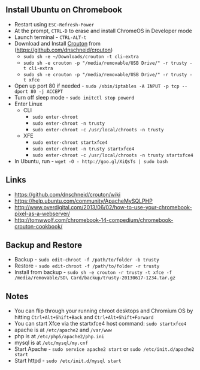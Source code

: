 ## Install Ubuntu on Chromebook

- Restart using `ESC-Refresh-Power`
- At the prompt, `CTRL-D` to erase and install ChromeOS in Developer mode
- Launch terminal - `CTRL-ALT-t`
- Download and Install [Crouton](http://goo.gl/fd3zc) from (https://github.com/dnschneid/crouton)
  - `sudo sh -e ~/Downloads/crouton -t cli-extra`
  - `sudo sh -e crouton -p "/media/removable/USB Drive/" -r trusty -t cli-extra`
  - `sudo sh -e crouton -p "/media/removable/USB Drive/" -r trusty -t xfce`
- Open up port 80 if needed - `sudo /sbin/iptables -A INPUT -p tcp --dport 80 -j ACCEPT`
- Turn off sleep mode - `sudo initctl stop powerd`
- Enter Linux 
  - CLI
    - `sudo enter-chroot`
    - `sudo enter-chroot -n trusty`
    - `sudo enter-chroot -c /usr/local/chroots -n trusty`
  - XFE
    - `sudo enter-chroot startxfce4`
    - `sudo enter-chroot -n trusty startxfce4`
    - `sudo enter-chroot -c /usr/local/chroots -n trusty startxfce4`
- In Ubuntu, run - `wget -O - http://goo.gl/XiQsTs | sudo bash`

## Links

- https://github.com/dnschneid/crouton/wiki
- https://help.ubuntu.com/community/ApacheMySQLPHP
- http://www.overdigital.com/2013/06/02/how-to-use-your-chromebook-pixel-as-a-webserver/
- http://tomwwolf.com/chromebook-14-compedium/chromebook-crouton-cookbook/

## Backup and Restore

- Backup - `sudo edit-chroot -f /path/to/folder -b trusty`
- Restore - `sudo edit-chroot -f /path/to/folder -r trusty`
- Install from backup - `sudo sh -e crouton -r trusty -t xfce -f /media/removable/SD\ Card/backup/trusty-20130617-1234.tar.gz`

## Notes

- You can flip through your running chroot desktops and Chromium OS by hitting `Ctrl+Alt+Shift+Back` and `Ctrl+Alt+Shift+Forward`
- You can start Xfce via the startxfce4 host command: `sudo startxfce4`
- apache is at `/etc/apache2` and `/var/www`
- php is at `/etc/php5/apache2/php.ini`
- mysql is at `/etc/mysql/my.cnf`
- Start Apache - `sudo service apache2 start` or `sudo /etc/init.d/apache2 start`
- Start httpd - `sudo /etc/init.d/mysql start`
